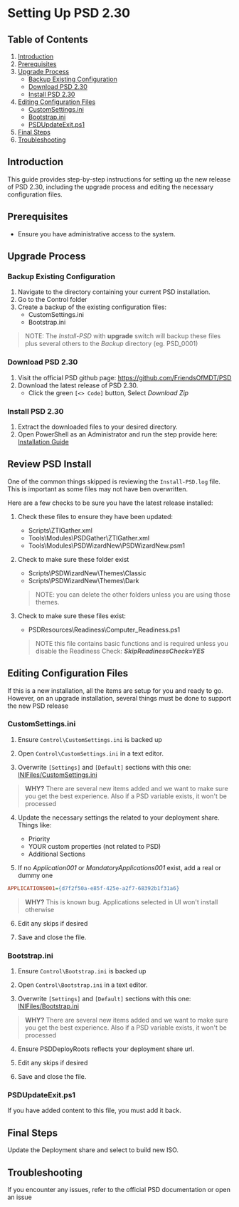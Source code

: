 # Setting Up PSD 2.30

## Table of Contents

1. [Introduction](#introduction)
2. [Prerequisites](#prerequisites)
3. [Upgrade Process](#upgrade-process)
    - [Backup Existing Configuration](#backup-existing-configuration)
    - [Download PSD 2.30](#download-psd-230)
    - [Install PSD 2.30](#install-psd-230)
4. [Editing Configuration Files](#editing-configuration-files)
    - [CustomSettings.ini](#customsettingsini)
    - [Bootstrap.ini](#bootstrapini)
    - [PSDUpdateExit.ps1](#psdupdateexitps1)
5. [Final Steps](#final-steps)
6. [Troubleshooting](#troubleshooting)

## Introduction

This guide provides step-by-step instructions for setting up the new release of PSD 2.30, including the upgrade process and editing the necessary configuration files.

## Prerequisites

- Ensure you have administrative access to the system.

## Upgrade Process

### Backup Existing Configuration

1. Navigate to the directory containing your current PSD installation.
1. Go to the Control folder
1. Create a backup of the existing configuration files:
    - CustomSettings.ini
    - Bootstrap.ini

> NOTE: The _Install-PSD_ with **upgrade** switch will backup these files plus several others to the _Backup_ directory (eg. PSD_0001)

### Download PSD 2.30

1. Visit the official PSD github page: https://github.com/FriendsOfMDT/PSD
2. Download the latest release of PSD 2.30.
    - Click the green `[<> Code]` button, Select _Download Zip_

### Install PSD 2.30

1. Extract the downloaded files to your desired directory.
1. Open PowerShell as an Administrator and run the step provide here: [Installation Guide](PowerShell%20Deployment%20-%20Installation%20Guide.md)


## Review PSD Install

One of the common things skipped is reviewing the `Install-PSD.log` file. This is important as some files may not have ben overwritten.

Here are a few checks to be sure you have the latest release installed:

1. Check these files to ensure they have been updated:

   - Scripts\ZTIGather.xml
   - Tools\Modules\PSDGather\ZTIGather.xml
   - Tools\Modules\PSDWizardNew\PSDWizardNew.psm1

2. Check to make sure these folder exist

   - Scripts\PSDWizardNew\Themes\Classic
   - Scripts\PSDWizardNew\Themes\Dark

   > NOTE: you can delete the other folders unless you are using those themes.

3. Check to make sure these files exist:

   - PSDResources\Readiness\Computer_Readiness.ps1

   >NOTE this file contains basic functions and is required unless you disable the Readiness Check: _**SkipReadinessCheck=YES**_

## Editing Configuration Files

If this is a new installation, all the items are setup for you and ready to go. However, on an upgrade installation, several things must be done to support the new PSD release

### CustomSettings.ini

1. Ensure `Control\CustomSettings.ini` is backed up

2. Open `Control\CustomSettings.ini` in a text editor.

3. Overwrite `[Settings]` and `[Default]` sections with this one: [INIFiles/CustomSettings.ini](https://github.com/FriendsOfMDT/PSD/blob/master/INIFiles/CustomSettings.ini)

> **WHY?** There are several new items added and we want to make sure you get the best experience. Also if a PSD variable exists, it won't be processed

4. Update the necessary settings the related to your deployment share. Things like:
    - Priority
    - YOUR custom properties (not related to PSD)
    - Additional Sections

5. If no _Application001_ or _MandatoryApplications001_ exist, add a real or dummy one

 ```ini
 APPLICATIONS001={d7f2f50a-e85f-425e-a2f7-68392b1f31a6}
 ```
> **WHY?** This is known bug. Applications selected in UI won't install otherwise

6. Edit any skips if desired

7. Save and close the file.

### Bootstrap.ini

1. Ensure `Control\Bootstrap.ini` is backed up

2. Open `Control\Bootstrap.ini` in a text editor.

3. Overwrite `[Settings]` and `[Default]` sections with this one: [INIFiles/Bootstrap.ini](https://github.com/FriendsOfMDT/PSD/blob/master/INIFiles/Bootstrap.ini)

> **WHY?** There are several new items added and we want to make sure you get the best experience. Also if a PSD variable exists, it won't be processed

4. Ensure PSDDeployRoots reflects your deployment share url.

5. Edit any skips if desired

6. Save and close the file.

### PSDUpdateExit.ps1

If you have added content to this file, you must add it back.

## Final Steps

Update the Deployment share and select to build new ISO.

## Troubleshooting

If you encounter any issues, refer to the official PSD documentation or open an issue